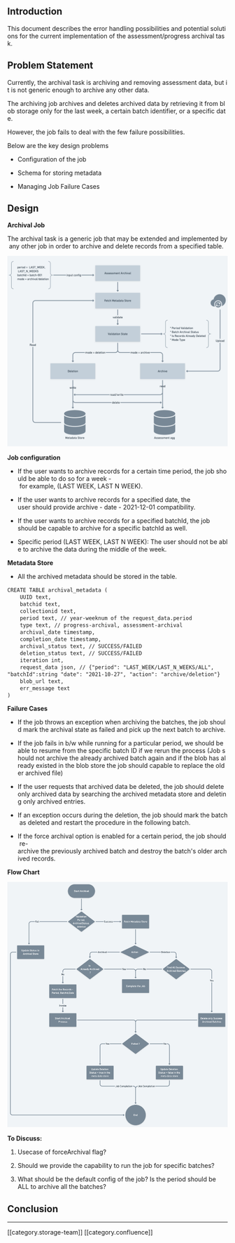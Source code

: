
## Introduction
This document describes the error handling possibilities and potential solutions for the current implementation of the assessment/progress archival task.


## Problem Statement
Currently, the archival task is archiving and removing assessment data, but it is not generic enough to archive any other data.

The archiving job archives and deletes archived data by retrieving it from blob storage only for the last week, a certain batch identifier, or a specific date. 

However, the job fails to deal with the few failure possibilities.

Below are the key design problems


* Configuration of the job


* Schema for storing metadata


* Managing Job Failure Cases




## Design 
 **Archival Job** 

The archival task is a generic job that may be extended and implemented by any other job in order to archive and delete records from a specified table.

![](images/storage/data-archival.png)

 **Job configuration** 


* If the user wants to archive records for a certain time period, the job should be able to do so for a week - for example, (LAST WEEK, LAST N WEEK).


* If the user wants to archive records for a specified date, the user should provide archive - date - 2021-12-01 compatibility.


* If the user wants to archive records for a specified batchId, the job should be capable to archive for a specific batchId as well.


* Specific period (LAST WEEK, LAST N WEEK): The user should not be able to archive the data during the middle of the week.



 **Metadata Store** 


* All the archived metadata should be stored in the table.




```
CREATE TABLE archival_metadata (
    UUID text,
    batchid text,
    collectionid text,
    period text, // year-weeknum of the request_data.period
    type text, // progress-archival, assessment-archival
    archival_date timestamp,
    completion_date timestamp,
    archival_status text, // SUCCESS/FAILED
    deletion_status text, // SUCCESS/FAILED
    iteration int,
    request_data json, // {"period": "LAST_WEEK/LAST_N_WEEKS/ALL", "batchId":string "date": "2021-10-27", "action": "archive/deletion"} 
    blob_url text,
    err_message text
)
```
 **Failure Cases** 


* If the job throws an exception when archiving the batches, the job should mark the archival state as failed and pick up the next batch to archive.


* If the job fails in b/w while running for a particular period, we should be able to resume from the specific batch ID if we rerun the process (Job should not archive the already archived batch again and if the blob has already existed in the blob store the job should capable to replace the older archived file)


* If the user requests that archived data be deleted, the job should delete only archived data by searching the archived metadata store and deleting only archived entries.


* If an exception occurs during the deletion, the job should mark the batch as deleted and restart the procedure in the following batch.


* If the force archival option is enabled for a certain period, the job should re-archive the previously archived batch and destroy the batch's older archived records.



 **Flow Chart** 

![](images/storage/a6d256e9-abf8-4538-9e72-b0c61fb8bf5c.png)

 **To Discuss:** 


1. Usecase of forceArchival flag?


1. Should we provide the capability to run the job for specific batches?


1. What should be the default config of the job? Is the period should be ALL to archive all the batches?




## Conclusion 




*****

[[category.storage-team]] 
[[category.confluence]] 

